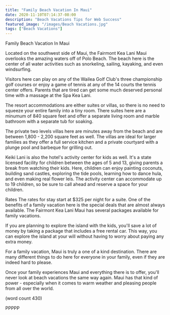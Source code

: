 ```yaml
---
title: "Family Beach Vacation In Maui"
date: 2020-11-10T07:14:37-08:00
description: "Beach Vacations Tips for Web Success"
featured_image: "/images/Beach Vacations.jpg"
tags: ["Beach Vacations"]
---
```


Family Beach Vacation In Maui

Located on the southwest side of Maui, the Fairmont
Kea Lani Maui overlooks the amazing waters off of
Polo Beach.  The beach here is the center of all
water activities such as snorkeling, sailing,
kayaking, and even windsurfing.

Visitors here can play on any of the Wailea Golf
Club's three championship golf courses or enjoy
a game of tennis at any of the 14 courts the tennis
center offers.  Parents that are tired can get some
much deserved personal time with a massage at the
Spa Kea Lani.

The resort accommodations are either suites or 
villas, so there is no need to squeeze your entire
family into a tiny room.  There suites here are a
minumum of 840 square feet and offer a separate
living room and marble bathroom with a separate
tub for soaking.

The private two levels villas here are minutes 
away from the beach and are between 1,800 - 2,200
square feet as well.  The villas are ideal for 
larger families as they offer a full service
kitchen and a private courtyard with a plunge pool
and barbeque for grilling out.

Keiki Lani is also the hotel's activity center 
for kids as well.  It's a state licensed facility
for children between the ages of 5 and 13, giving 
parents a break from watching their kids.  Here,
children can enjoy painting coconuts, building 
sand castles, exploring the tide pools, learning
how to dance hula, and even making real flower
leis.  The activity center can accommodate up to
19 children, so be sure to call ahead and reserve
a space for your children.

Rates
The rates for stay start at $325 per night for a 
suite.  One of the benefits of a family vacation
here is the special deals that are almost always
available.  The Fairmont Kea Lani Maui has several
packages available for family vacations.  

If you are planning to explore the island with
the kids, you'll save a lot of money by taking a
package that includes a free rental car.  This way,
you can explore the island at your will without
having to worry about paying any extra money.

For a family vacation, Maui is truly a one of a
kind destination.  There are many different things
to do here for everyone in your family, even if they
are indeed hard to please.

Once your family experiences Maui and everything
there is to offer, you'll never look at beach 
vacations the same way again.  Maui has that kind
of power - especially when it comes to warm weather
and pleasing people from all over the world.

(word count 430)

PPPPP
